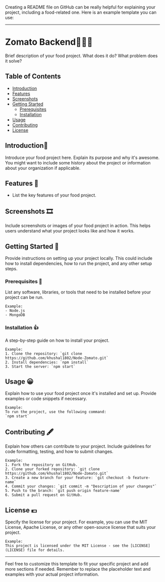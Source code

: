 Creating a README file on GitHub can be really helpful for explaining your project, including a food-related one. Here is an example template you can use:

---

# Zomato Backend🍕🍔🍟

Brief description of your food project. What does it do? What problem does it solve? 

## Table of Contents

- [Introduction](#introduction)
- [Features](#features)
- [Screenshots](#screenshots)
- [Getting Started](#getting-started)
  - [Prerequisites](#prerequisites)
  - [Installation](#installation)
- [Usage](#usage)
- [Contributing](#contributing)
- [License](#license)

## Introduction📜

Introduce your food project here. Explain its purpose and why it's awesome. You might want to include some history about the project or information about your organization if applicable.

## Features 📎

- List the key features of your food project.

## Screenshots 🎞

Include screenshots or images of your food project in action. This helps users understand what your project looks like and how it works.

## Getting Started 🎫

Provide instructions on setting up your project locally. This could include how to install dependencies, how to run the project, and any other setup steps.

### Prerequisites 📃

List any software, libraries, or tools that need to be installed before your project can be run.

```
Example:
- Node.js
- MongoDB
```

### Installation 👍

A step-by-step guide on how to install your project.

```
Example:
1. Clone the repository: `git clone https://github.com/khushal1802/Node-Zomato.git`
2. Install dependencies: `npm install`
3. Start the server: `npm start`
```

## Usage 😀

Explain how to use your food project once it's installed and set up. Provide examples or code snippets if necessary.

```
Example:
To run the project, use the following command:
`npm start`
```

## Contributing 🖋

Explain how others can contribute to your project. Include guidelines for code formatting, testing, and how to submit changes.

```
Example:
1. Fork the repository on GitHub.
2. Clone your forked repository: `git clone https://github.com/khushal1802/Node-Zomato.git`
3. Create a new branch for your feature: `git checkout -b feature-name`
4. Commit your changes: `git commit -m "Description of your changes"`
5. Push to the branch: `git push origin feature-name`
6. Submit a pull request on GitHub.
```

## License 💷

Specify the license for your project. For example, you can use the MIT License, Apache License, or any other open-source license that suits your project.

```
Example:
This project is licensed under the MIT License - see the [LICENSE](LICENSE) file for details.
```

---

Feel free to customize this template to fit your specific project and add more sections if needed. Remember to replace the placeholder text and examples with your actual project information.
